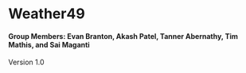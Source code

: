 # Weather49
<h4>Group Members: Evan Branton, Akash Patel, Tanner Abernathy, Tim Mathis, and Sai Maganti
</h4>
<p>Version 1.0</p>
